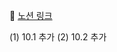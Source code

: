 🔗 [노션 링크](https://artistic-roadrunner-94f.notion.site/10-17-18-c108ab77dc164de7a8b767594ca298f4?pvs=4)

(1) 10.1 추가
(2) 10.2 추가
